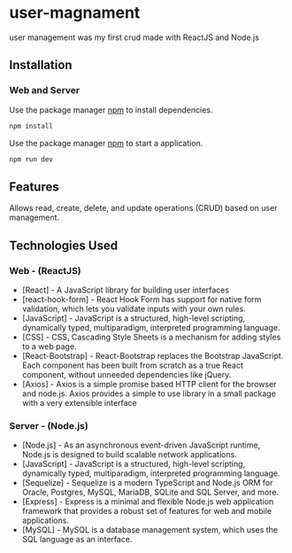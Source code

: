 # user-magnament

user management was my first crud made with ReactJS and Node.js

## Installation

### Web and Server
Use the package manager [npm](https://docs.npmjs.com/cli/v6/commands/npm-install) to install dependencies.

```bash
npm install
```
Use the package manager [npm](https://docs.npmjs.com/cli/v6/commands/npm-install) to start a application.

```bash
npm run dev
```
## Features
Allows read, create, delete, and update operations (CRUD) based on user management.
## Technologies Used

### Web - (ReactJS)
- [React] - A JavaScript library for building user interfaces
- [react-hook-form] - React Hook Form has support for native form validation, which lets you validate inputs with your own rules.
- [JavaScript] - JavaScript is a structured, high-level scripting, dynamically typed, multiparadigm, interpreted programming language.
- [CSS] - CSS, Cascading Style Sheets is a mechanism for adding styles to a web page.
- [React-Bootstrap] - React-Bootstrap replaces the Bootstrap JavaScript. Each component has been built from scratch as a true React component, without unneeded dependencies like jQuery.
- [Axios] - Axios is a simple promise based HTTP client for the browser and node.js. Axios provides a simple to use library in a small package with a very extensible interface
### Server - (Node.js)
- [Node.js] - As an asynchronous event-driven JavaScript runtime, Node.js is designed to build scalable network applications.
- [JavaScript] - JavaScript is a structured, high-level scripting, dynamically typed, multiparadigm, interpreted programming language.
- [Sequelize] - Sequelize is a modern TypeScript and Node.js ORM for Oracle, Postgres, MySQL, MariaDB, SQLite and SQL Server, and more. 
- [Express] - Express is a minimal and flexible Node.js web application framework that provides a robust set of features for web and mobile applications.
- [MySQL] - MySQL is a database management system, which uses the SQL language as an interface.
